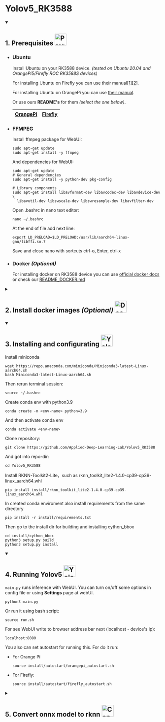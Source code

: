 <h1>
    Yolov5_RK3588
</h1>

<details open>
  <summary>
    <h2>
      <p>
        1. Prerequisites
        <img src="https://www.svgrepo.com/show/288488/motherboard.svg" width=38 height=38 alt="Prerequisites" />
      </p>
    </h2>
  </summary>   
  
  * ### Ubuntu

    Install Ubuntu on your RK3588 device. *(tested on Ubuntu 20.04 and OrangePi5/Firefly ROC RK3588S devices)*

    For installing Ubuntu on Firefly you can use their manual[[1]](https://wiki.t-firefly.com/en/ROC-RK3588S-PC/index.html)[[2]](https://en.t-firefly.com/doc/download/page/id/142.html).

    For installing Ubuntu on OrangePi you can use [their manual](http://www.orangepi.org/html/hardWare/computerAndMicrocontrollers/service-and-support/Orange-pi-5.html).

    Or use ours **README's** for them *(select the one below)*.

    |[OrangePi](resources/OrangePi/README_ORANGEPI.md)|[Firefly](resources/Firefly/README_FIREFLY.md)|
    |                 :---:                 |                :---:               |

  * ### FFMPEG

    Install ffmpeg package for WebUI:

    ```
    sudo apt-get update
    sudo apt-get install -y ffmpeg
    ```

    And dependencies for WebUI:
    
    ```
    sudo apt-get update
    # General dependencies
    sudo apt-get install -y python-dev pkg-config

    # Library components
    sudo apt-get install libavformat-dev libavcodec-dev libavdevice-dev \
      libavutil-dev libswscale-dev libswresample-dev libavfilter-dev
    ```

    Open .bashrc  in nano text editor:

    ```
    nano ~/.bashrc
    ```

    At the end of file add next line:

    ```
    export LD_PRELOAD=$LD_PRELOAD:/usr/lib/aarch64-linux-gnu/libffi.so.7
    ```

    Save and close nano with sortcuts ctrl-o, Enter, ctrl-x

  * ### Docker *(Optional)*

    For installing docker on RK3588 device you can use [official docker docs](https://docs.docker.com/desktop/install/linux-install/) or check our [README_DOCKER.md](README_DOCKER.md)

</details>  

<details>
  <summary>
    <h2>
      <p>
        2. Install docker images <i>(Optional)</i>
        <img src="https://opennebula.io/wp-content/uploads/2020/05/DockerHub.png" height=38 alt="Docker Hub" />
      </p>
    </h2>
  </summary>

  * ### From Docker hub <a href="https://hub.docker.com/r/deathk9t/yolov5_rk3588"><img src="https://img.shields.io/badge/yolov5_rk3588--blue?logo=docker"></a>

    At first you need download docker image:

    ```
    docker pull deathk9t/yolov5_rk3588:latest
    ```

    Then you can run container with:

    ```
    docker run --privileged --name [container-name] -e DISPLAY=$DISPLAY -v /tmp/.X11-unix:/tmp/.X11-unix -v /dev/:/dev --network host -it deathk9t/yolov5_rk3588:latest
    ```

  * ### Build docker image by yourself

    You can build docker image by yourself usning **Dockerfile**:
    
    ```
    docker build -t [name-docker-image:tag] .
    ```

    Then you can run container with:

    ```
    docker run --privileged --name [container-name] -e DISPLAY=$DISPLAY -v /tmp/.X11-unix:/tmp/.X11-unix -v /dev/:/dev --network host -it [name-docker-image:tag]
    ```

</details>

<details open>
  <summary>
    <h2>
      <p>
        3. Installing and configurating
        <img src="https://cdn1.iconfinder.com/data/icons/user-interface-cute-vol-2/52/configuration__settings__options__config-512.png" width=38 height=38 alt="Yolov5" />
      </p>
    </h2>
  </summary>

  Install miniconda

  ```
  wget https://repo.anaconda.com/miniconda/Miniconda3-latest-Linux-aarch64.sh
  bash Miniconda3-latest-Linux-aarch64.sh
  ```

  Then rerun terminal session:

  ```
  source ~/.bashrc
  ```

  Create conda env with python3.9

  ```
  conda create -n <env-name> python=3.9
  ```
  
  And then activate conda env

  ```
  conda activate <env-name>
  ```

  Clone repository:

  ```
  git clone https://github.com/Applied-Deep-Learning-Lab/Yolov5_RK3588
  ```
  
  And got into repo-dir:

  ```
  cd Yolov5_RK3588
  ```

  Install RKNN-Toolkit2-Lite，such as rknn_toolkit_lite2-1.4.0-cp39-cp39-linux_aarch64.whl

  ```
  pip install install/rknn_toolkit_lite2-1.4.0-cp39-cp39-linux_aarch64.whl
  ```

  In created conda enviroment also install requirements from the same directory

  ```
  pip install -r install/requirements.txt
  ```

  Then go to the install dir for building and installing cython_bbox

  ```
  cd install/cython_bbox
  python3 setup.py build
  python3 setup.py install
  ```

</details>

<details open>
  <summary>
    <h2>
      <p>
        4. Running Yolov5
        <img src="https://storage.googleapis.com/wandb-production.appspot.com/wandb-public-images/3hql0qh3b7.png" width=38 height=38 alt="Yolov5" />
      </p>
    </h2>
  </summary>

  ``main.py`` runs inference  with WebUI. You can turn on/off some options in config file or using **Settings** page at webUI.
  
  ```
  python3 main.py
  ```

  Or run it using bash script:

  ```
  source run.sh
  ```

  For see WebUI write to browser address bar next (localhost - device's ip):

  ```
  localhost:8080
  ```

  You also can set autostart for running this. For do it run:

  * For Orange Pi

    ```
    source install/autostart/orangepi_autostart.sh
    ```

  * For Firefly:

    ```
    source install/autostart/firefly_autostart.sh
    ```

</details>

<details>
  <summary>
    <h2>
      <p>
        5. Convert onnx model to rknn 
        <img src="https://external-content.duckduckgo.com/iu/?u=http%3A%2F%2Fds2converter.com%2Fwp-content%2Fuploads%2F2015%2F07%2Fconvert-icon.png&f=1&nofb=1&ipt=d6dbe833ced7274d7335d067ba819d63567e853dc093822f5cda0d18df3bfbdf&ipo=images" width=38 height=38 alt="Converter" />
      </p>
    </h2>
  </summary>

  * ### Host PC

      Install Python3 and pip3

      ```
      sudo apt-get update
      sudo apt-get install python3 python3-dev python3-pip
      ```

      Install dependent libraries

      ```
      sudo apt-get update
      sudo apt-get install libxslt1-dev zlib1g zlib1g-dev libglib2.0-0 libsm6 libgl1-mesa-glx libprotobuf-dev gcc git
      ```
      
      Install RKNN-Toolkit2，such as rknn_toolkit2-1.4.0_22dcfef4-cp38-cp38-linux_x86_64.whl

      ```
      pip install resources/HostPC/converter/install/rknn_toolkit2-1.4.0_22dcfef4-cp38-cp38-linux_x86_64.whl
      ```

      For convert your *.onnx* model to *.rknn* run **onnx2rknn.py** like:

      ```
      cd resources/HostPC/converter/convert/
      python3 onnx2rknn.py \
              --input <path-to-your-onnx-model> \
              --output <path-where-save-rknn-model> \
              --dataset <path-to-txt-file-with-calibration-images-names>
      ```

</details>
